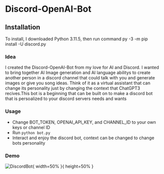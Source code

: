 # Discord-OpenAI-Bot

## Installation
To install, I downloaded Python 3.11.5, then run command py -3 -m pip install -U discord.py

### Idea
I created the Discord-OpenAI-Bot from my love for AI and Discord. I wanted to bring together AI Image generation and AI language abilitys to create another person in a discord channel that could talk with you and generate images or give you song ideas. Think of it as a virtual assistant that can change its personality just by changing the context that ChatGPT3 recives.This bot is a beginning that can be built on to make a discord bot that is persoalized to your discord servers needs and wants


### Usage
- Change BOT_TOKEN, OPENAI_API_KEY, and CHANNEL_ID to your own keys or channel ID
- Run `python bot.py`
- Interact and enjoy the discord bot, context can be changed to change bots personality

### Demo

![DiscordBot](https://github.com/Ahaboo/Discord-OpenAI-Bot/assets/97643309/02c73caf-f4d0-4f74-a309-17823d4c3b03){ width=50% }{ height=50% }
